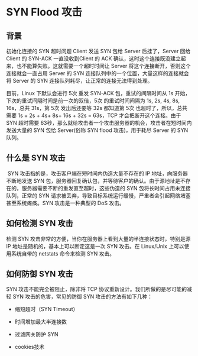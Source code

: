 # SYN Flood 攻击

## 背景

   初始化连接的 SYN 超时问题 Client 发送 SYN 包给 Server 后挂了，Server 回给 Client 的 SYN-ACK 一直没收到Client 的 ACK 确认，这时这个连接既没建立起来，也不能算失败。这就需要一个超时时间让 Server 将这个连接断开，否则这个连接就会一直占用 Server 的 SYN 连接队列中的一个位置，大量这样的连接就会将 Server 的 SYN 连接队列耗尽，让正常的连接无法得到处理。

   目前，Linux 下默认会进行 5次 重发 SYN-ACK 包，重试的间隔时间从 1s 开始，下次的重试间隔时间是前一次的双倍，5次 的重试时间间隔为 1s, 2s, 4s, 8s, 16s，总共 31s，第 5次 发出后还要等 32s 都知道第 5次 也超时了，所以，总共需要 1s + 2s + 4s+ 8s+ 16s + 32s = 63s，TCP 才会把断开这个连接。由于 SYN 超时需要 63秒，那么就给攻击者一个攻击服务器的机会，攻击者在短时间内发送大量的 SYN 包给 Server(俗称 SYN flood 攻击)，用于耗尽 Server 的 SYN 队列。

## 什么是 SYN 攻击

​    SYN 攻击指的是，攻击客户端在短时间内伪造大量不存在的 IP 地址，向服务器不断地发送 SYN 包，服务器回复确认包，并等待客户的确认。由于源地址是不存在的，服务器需要不断的重发直至超时，这些伪造的 SYN 包将长时间占用未连接队列，正常的 SYN 请求被丢弃，导致目标系统运行缓慢，严重者会引起网络堵塞甚至系统瘫痪。SYN 攻击是一种典型的 DoS 攻击。

## 如何检测 SYN 攻击

   检测 SYN 攻击非常的方便，当你在服务器上看到大量的半连接状态时，特别是源 IP 地址是随机的，基本上可以断定这是一次 SYN 攻击。在 Linux/Unix 上可以使用系统自带的 netstats 命令来检测 SYN 攻击。

## 如何防御 SYN 攻击

   SYN 攻击不能完全被阻止，除非将 TCP 协议重新设计。我们所做的是尽可能的减轻 SYN 攻击的危害，常见的防御 SYN 攻击的方法有如下几种：

+ 缩短超时（SYN Timeout）

+ 时间增加最大半连接数

+ 过滤网关防护 SYN

+ cookies技术
